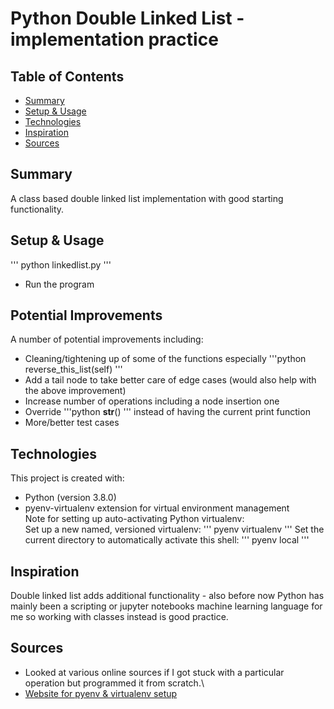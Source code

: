# Python Double Linked List - implementation practice

## Table of Contents
* [Summary](#summary)
* [Setup & Usage](#setup-&-usage)
* [Technologies](#technologies)
* [Inspiration](#inspiration)
* [Sources](#sources)

## Summary
A class based double linked list implementation with good starting functionality.

## Setup & Usage
'''
python linkedlist.py
'''
- Run the program

## Potential Improvements
A number of potential improvements including:
* Cleaning/tightening up of some of the functions especially 
'''python
reverse_this_list(self)
'''
* Add a tail node to take better care of edge cases (would also help with the above improvement)
* Increase number of operations including a node insertion one
* Override 
'''python
__str__()
'''
instead of having the current print function
* More/better test cases

## Technologies
This project is created with:
* Python (version 3.8.0)
* pyenv-virtualenv extension for virtual environment management\
Note for setting up auto-activating Python virtualenv:\
Set up a new named, versioned virtualenv:
'''
pyenv virtualenv <version> <name>
'''
Set the current directory to automatically activate this shell:
'''
pyenv local <name>
'''

## Inspiration
Double linked list adds additional functionality - also before now Python has mainly been a scripting or jupyter notebooks machine learning language for me so working with classes instead is good practice.

## Sources
 * Looked at various online sources if I got stuck with a particular operation but programmed it from scratch.\
* [Website for pyenv & virtualenv setup](https://towardsdatascience.com/managing-virtual-environment-with-pyenv-ae6f3fb835f8)
